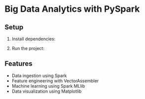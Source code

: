 # Big Data Analytics with PySpark

## Setup
1. Install dependencies:  

2. Run the project:  

## Features
- Data ingestion using Spark
- Feature engineering with VectorAssembler
- Machine learning using Spark MLlib
- Data visualization using Matplotlib
